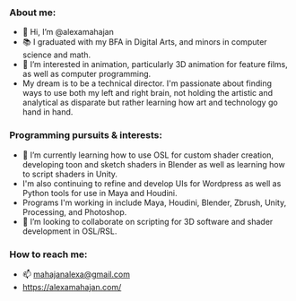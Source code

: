 ### About me:
- 👋 Hi, I’m @alexamahajan
- 📚 I graduated with my BFA in Digital Arts, and minors in computer science and math. 
- 👀 I’m interested in animation, particularly 3D animation for feature films, as well as computer programming.
- My dream is to be a technical director. I'm passionate about finding ways to use both my left and right brain, not holding the artistic and analytical as disparate but rather learning how art and technology go hand in hand.

### Programming pursuits & interests:
- 🌱 I’m currently learning how to use OSL for custom shader creation, developing toon and sketch shaders in Blender as well as learning how to script shaders in Unity.
- I'm also continuing to refine and develop UIs for Wordpress as well as Python tools for use in Maya and Houdini. 
- Programs I'm working in include Maya, Houdini, Blender, Zbrush, Unity, Processing, and Photoshop. 
- 💞️ I’m looking to collaborate on scripting for 3D software and shader development in OSL/RSL.

### How to reach me:
- 📫 mahajanalexa@gmail.com
- https://alexamahajan.com/

<!---
alexamahajan/alexamahajan is a ✨ special ✨ repository because its `README.md` (this file) appears on your GitHub profile. I 
You can click the Preview link to take a look at your changes.
--->
